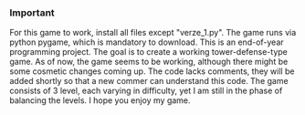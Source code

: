 ### Important ###
For this game to work, install all files except "verze_1.py". The game runs via python pygame, which is mandatory to download. 
This is an end-of-year programming project. 
The goal is to create a working tower-defense-type game.
As of now, the game seems to be working, although there might be some cosmetic changes coming up.
The code lacks comments, they will be added shortly so that a new commer can understand this code.
The game consists of 3 level, each varying in difficulty, yet I am still in the phase of balancing the levels.
I hope you enjoy my game.
